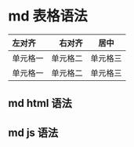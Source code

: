 # md 表格语法

| 左对齐   |   右对齐 |   居中   |
| :------- | -------: | :------: |
| 单元格一 | 单元格二 | 单元格三 |
| 单元格一 | 单元格二 | 单元格三 |

## md html 语法

## md js 语法
